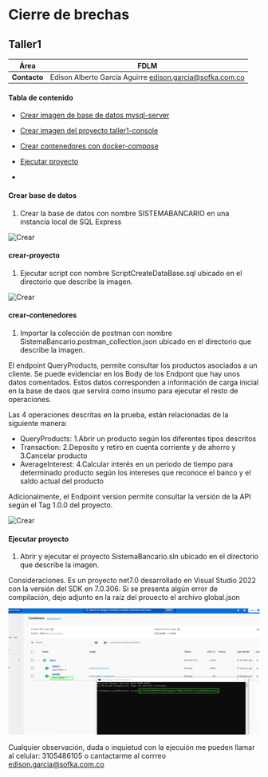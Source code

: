 # Cierre de brechas #

## Taller1 ##

| **Área**     | FDLM |
| ------------ | ------------------------------------------- |
| **Contacto** | Edison Alberto García Aguirre edison.garcia@sofka.com.co|


#### Tabla de contenido

- [Crear imagen de base de datos mysql-server](#crear-base-de-datos)
- [Crear imagen del proyecto taller1-console](#crear-proyecto)
- [Crear contenedores con docker-compose](#crear-contenedores)
- [Ejecutar proyecto](#ejecutar-proyecto)

- 
#### Crear base de datos

1. Crear la base de datos con nombre SISTEMABANCARIO en una instancia local de SQL Express

![Crear](crearbasedatos.png)


#### crear-proyecto

1. Ejecutar script con nombre ScriptCreateDataBase.sql ubicado en el directorio que describe la imagen.

![Crear](EjecutarScript.png)


 #### crear-contenedores

1. Importar la colección de postman con nombre SistemaBancario.postman_collection.json ubicado en el directorio que describe la imagen.

El endpoint QueryProducts, permite consultar los productos asociados a un cliente. Se puede evidenciar en los Body de los Endpont que hay unos datos comentados. Estos datos corresponden
a información de carga inicial en la base de daos que servirá como insumo para ejecutar el resto de operaciones.

Las 4 operaciones descritas en la prueba, están relacionadas de la siguiente manera:

- QueryProducts: 1.Abrir un producto según los diferentes tipos descritos
- Transaction: 2.Deposito y retiro en cuenta corriente y de ahorro y 3.Cancelar producto
- AverageInterest: 4.Calcular interés en un periodo de tiempo para determinado producto según los intereses que reconoce el banco y el saldo actual del producto

 Adicionalmente, el Endpoint version permite consultar la versión de la API según el Tag    <Version>1.0.0</Version> del proyecto.

![Crear](ImportarColeccionPostman.png)

 #### Ejecutar proyecto

1. Abrir y ejecutar el proyecto SistemaBancario.sln ubicado en el directorio que describe la imagen.

Consideraciones. Es un proyecto net7.0 desarrollado en Visual Studio 2022 con la versión del SDK en 7.0.306. Si se presenta algún error de compilación, dejo adjunto en la raíz del prouecto el archivo global.json

![Crear](EjecutarProyecto.png)

Cualquier observación, duda o inquietud con la ejecuión me pueden llamar al celular: 3105486105 o cantactarme al corrreo edison.garcia@sofka.com.co
